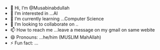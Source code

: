 - 👋 Hi, I’m @Musabinabdullah
- 👀 I’m interested in ...AI
- 🌱 I’m currently learning ...Computer Science
- 💞️ I’m looking to collaborate on ..
- 📫 How to reach me ...leave a message on my gmail on same webite
- 😄 Pronouns: ...he/him (MUSLIM MahAllah)
- ⚡ Fun fact: ...

